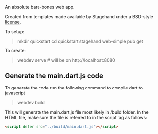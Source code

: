 An absolute bare-bones web app.

Created from templates made available by Stagehand under a BSD-style
[license](https://github.com/dart-lang/stagehand/blob/master/LICENSE).

To setup:
> mkdir quickstart
> cd quickstart
> stagehand web-simple
> pub get

To create:
> webdev serve # will be on http://localhost:8080


## Generate the main.dart.js code
To generate the code run the following command to compile dart to javascript
> webdev build

This will generate the main.dart.js file most likely in /build folder. In the HTML file, make sure the file is referred to in the script tag as follows:
```html
<script defer src="../build/main.dart.js"></script>
```